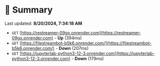 # 📖 Summary
Last updated: **8/20/2024, 7:34:18 AM**

- `GET` [https://restreamer-09gx.onrender.com](https://restreamer-09gx.onrender.com) - **Up** (394ms)
- `GET` [https://filestreambot-b5k6.onrender.com/](https://filestreambot-b5k6.onrender.com/) - **Down** (207ms)
- `GET` [https://jupyterlab-python3-12-3.onrender.com](https://jupyterlab-python3-12-3.onrender.com) - **Down** (179ms)
